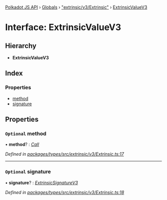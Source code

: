 [Polkadot JS API](../README.md) › [Globals](../globals.md) › ["extrinsic/v3/Extrinsic"](../modules/_extrinsic_v3_extrinsic_.md) › [ExtrinsicValueV3](_extrinsic_v3_extrinsic_.extrinsicvaluev3.md)

# Interface: ExtrinsicValueV3

## Hierarchy

* **ExtrinsicValueV3**

## Index

### Properties

* [method](_extrinsic_v3_extrinsic_.extrinsicvaluev3.md#optional-method)
* [signature](_extrinsic_v3_extrinsic_.extrinsicvaluev3.md#optional-signature)

## Properties

### `Optional` method

• **method**? : *[Call](../classes/_generic_call_.call.md)*

*Defined in [packages/types/src/extrinsic/v3/Extrinsic.ts:17](https://github.com/polkadot-js/api/blob/47fc4a2b3c/packages/types/src/extrinsic/v3/Extrinsic.ts#L17)*

___

### `Optional` signature

• **signature**? : *[ExtrinsicSignatureV3](../classes/_extrinsic_v3_extrinsicsignature_.extrinsicsignaturev3.md)*

*Defined in [packages/types/src/extrinsic/v3/Extrinsic.ts:18](https://github.com/polkadot-js/api/blob/47fc4a2b3c/packages/types/src/extrinsic/v3/Extrinsic.ts#L18)*
